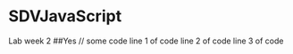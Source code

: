 # SDVJavaScript
Lab week 2
##Yes
    // some code
    line 1 of code
    line 2 of code
    line 3 of code
